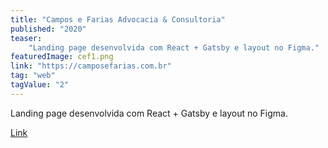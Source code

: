 ```yaml
---
title: "Campos e Farias Advocacia & Consultoria"
published: "2020"
teaser: 
    "Landing page desenvolvida com React + Gatsby e layout no Figma."
featuredImage: cef1.png
link: "https://camposefarias.com.br"
tag: "web"
tagValue: "2"
---
```

Landing page desenvolvida com React + Gatsby e layout no Figma.

[Link](https://camposefarias.com.br)
